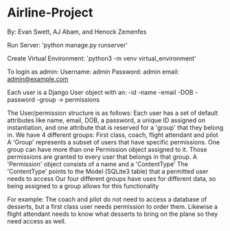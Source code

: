 # Airline-Project

By: Evan Swett, AJ Abam, and Henock Zemenfes

Run Server:
'python manage.py runserver'

Create Virtual Environment: 
'python3 -m venv virtual_environment'

To login as admin:
Username: admin
Password: admin
email: admin@example.com


Each user is a Django User object with an:
-id
-name
-email
-DOB
-password
-group -> permissions

The User/permission structure is as follows:
Each user has a set of default attributes like name, email, DOB, a password, a unique ID assigned on instantiation, and one attribute that is reserved for a 'group' that they belong in.
We have 4 different groups: First class, coach, flight attendant and pilot
A 'Group' represents a subset of users that have specific permissions. One group can have more than one Permission object assigned to it. Those permissions are granted to every user that belongs in that group.
A 'Permission' object consists of a name and a 'ContentType'
The 'ContentType' points to the Model (SQLite3 table) that a permitted user needs to access
Our four different groups have uses for different data, so being assigned to a group allows for this functionality

For example: The coach and pilot do not need to access a database of desserts, but a first class user needs permission to order them. Likewise a flight attendant needs to know what desserts to bring on the plane so they need access as well.
